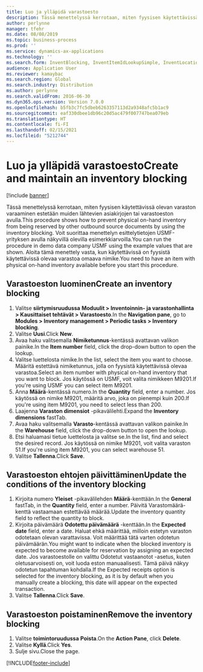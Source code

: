 ```yaml
---
title: Luo ja ylläpidä varastoesto
description: Tässä menettelyssä kerrotaan, miten fyysisen käytettävissä olevan varaston varaaminen estetään muiden lähtevien asiakirjojen tai varastoeston avulla.
author: perlynne
manager: tfehr
ms.date: 08/08/2019
ms.topic: business-process
ms.prod: ''
ms.service: dynamics-ax-applications
ms.technology: ''
ms.search.form: InventBlocking, InventItemIdLookupSimple, InventLocationIdLookup
audience: Application User
ms.reviewer: kamaybac
ms.search.region: Global
ms.search.industry: Distribution
ms.author: perlynne
ms.search.validFrom: 2016-06-30
ms.dyn365.ops.version: Version 7.0.0
ms.openlocfilehash: b5fb3c7fc5dbeb6263357113d2a9348afc5b1ac9
ms.sourcegitcommit: eaf330dbee1db96c20d5ac479f007747bea079eb
ms.translationtype: HT
ms.contentlocale: fi-FI
ms.lasthandoff: 02/15/2021
ms.locfileid: "5212744"
---
```

# <a name="create-and-maintain-an-inventory-blocking"></a><span data-ttu-id="ccc13-103">Luo ja ylläpidä varastoesto</span><span class="sxs-lookup"><span data-stu-id="ccc13-103">Create and maintain an inventory blocking</span></span>

[!include [banner](../../includes/banner.md)]

<span data-ttu-id="ccc13-104">Tässä menettelyssä kerrotaan, miten fyysisen käytettävissä olevan varaston varaaminen estetään muiden lähtevien asiakirjojen tai varastoeston avulla.</span><span class="sxs-lookup"><span data-stu-id="ccc13-104">This procedure shows how to prevent physical on-hand inventory from being reserved by other outbound source documents by using the inventory blocking.</span></span> <span data-ttu-id="ccc13-105">Voit suorittaa menettelyn esittelytietojen USMF-yrityksen avulla näkyvillä olevilla esimerkkiarvoilla.</span><span class="sxs-lookup"><span data-stu-id="ccc13-105">You can run the procedure in demo data company USMF using the example values that are shown.</span></span> <span data-ttu-id="ccc13-106">Aloita tämä menettely vasta, kun käytettävissä on fyysistä käytettävissä olevaa varastoa omaava nimike.</span><span class="sxs-lookup"><span data-stu-id="ccc13-106">You need to have an item with physical on-hand inventory available before you start this procedure.</span></span>


## <a name="create-an-inventory-blocking"></a><span data-ttu-id="ccc13-107">Varastoeston luominen</span><span class="sxs-lookup"><span data-stu-id="ccc13-107">Create an inventory blocking</span></span>
1. <span data-ttu-id="ccc13-108">Valitse **siirtymisruudussa** **Moduulit > Inventoinnin- ja varastonhallinta > Kausittaiset tehtävät > Varastoesto**.</span><span class="sxs-lookup"><span data-stu-id="ccc13-108">In the **Navigation pane**, go to **Modules > Inventory management > Periodic tasks > Inventory blocking**.</span></span>
2. <span data-ttu-id="ccc13-109">Valitse **Uusi**.</span><span class="sxs-lookup"><span data-stu-id="ccc13-109">Click **New**.</span></span>
3. <span data-ttu-id="ccc13-110">Avaa haku valitsemalla **Nimiketunnus**-kentässä avattavan valikon painike.</span><span class="sxs-lookup"><span data-stu-id="ccc13-110">In the **Item number** field, click the drop-down button to open the lookup.</span></span>
4. <span data-ttu-id="ccc13-111">Valitse luettelosta nimike.</span><span class="sxs-lookup"><span data-stu-id="ccc13-111">In the list, select the item you want to choose.</span></span> <span data-ttu-id="ccc13-112">Määritä estettävä nimiketunnus, jolla on fyysistä käytettävissä olevaa varastoa.</span><span class="sxs-lookup"><span data-stu-id="ccc13-112">Select an item number with physical on-hand inventory that you want to block.</span></span> <span data-ttu-id="ccc13-113">Jos käytössä on USMF, voit valita nimikkeen M9201.</span><span class="sxs-lookup"><span data-stu-id="ccc13-113">If you're using USMF you can select item M9201.</span></span>  
5. <span data-ttu-id="ccc13-114">Anna **Määrä**-kentässä numero.</span><span class="sxs-lookup"><span data-stu-id="ccc13-114">In the **Quantity** field, enter a number.</span></span> <span data-ttu-id="ccc13-115">Jos käytössä on nimike M9201, määritä arvo, joka on pienempi kuin 200.</span><span class="sxs-lookup"><span data-stu-id="ccc13-115">If you're using item M9201, you need to select less than 200.</span></span>
6. <span data-ttu-id="ccc13-116">Laajenna **Varaston dimensiot** -pikavälilehti.</span><span class="sxs-lookup"><span data-stu-id="ccc13-116">Expand the **Inventory dimensions** fastTab.</span></span>
7. <span data-ttu-id="ccc13-117">Avaa haku valitsemalla **Varasto**-kentässä avattavan valikon painike.</span><span class="sxs-lookup"><span data-stu-id="ccc13-117">In the **Warehouse** field, click the drop-down button to open the lookup.</span></span>
8. <span data-ttu-id="ccc13-118">Etsi haluamasi tietue luettelosta ja valitse se.</span><span class="sxs-lookup"><span data-stu-id="ccc13-118">In the list, find and select the desired record.</span></span> <span data-ttu-id="ccc13-119">Jos käytössä on nimike M9201, voit valita varaston 51.</span><span class="sxs-lookup"><span data-stu-id="ccc13-119">If you're using item M9201, you can select warehouse 51.</span></span>  
9. <span data-ttu-id="ccc13-120">Valitse **Tallenna**.</span><span class="sxs-lookup"><span data-stu-id="ccc13-120">Click **Save**.</span></span>

## <a name="update-the-conditions-of-the-inventory-blocking"></a><span data-ttu-id="ccc13-121">Varastoeston ehtojen päivittäminen</span><span class="sxs-lookup"><span data-stu-id="ccc13-121">Update the conditions of the inventory blocking</span></span>
1. <span data-ttu-id="ccc13-122">Kirjoita numero **Yleiset** -pikavälilehden **Määrä**-kenttään.</span><span class="sxs-lookup"><span data-stu-id="ccc13-122">In the **General** fastTab, in the **Quantity** field, enter a number.</span></span> <span data-ttu-id="ccc13-123">Päivitä Varastomäärä-kenttä vastaamaan estettävää määrää.</span><span class="sxs-lookup"><span data-stu-id="ccc13-123">Update the inventory quantity field to reflect the quantity to block.</span></span>  
2. <span data-ttu-id="ccc13-124">Kirjoita päivämäärä **Odotettu päivämäärä** -kenttään.</span><span class="sxs-lookup"><span data-stu-id="ccc13-124">In the **Expected date** field, enter a date.</span></span> <span data-ttu-id="ccc13-125">Haluat ehkä määrittää, milloin estetyn varaston odotetaan olevan varattavissa. Voit määrittää tätä varten odotetun päivämäärän.</span><span class="sxs-lookup"><span data-stu-id="ccc13-125">You might want to indicate when the blocked inventory is expected to become available for reservation by assigning an expected date.</span></span> <span data-ttu-id="ccc13-126">Jos varastoestolle on valittu Odotetut vastaanotot -asetus, kuten oletusarvoisesti on, voit luoda eston manuaalisesti. Tämä päivä näkyy odotetun tapahtuman kohdalla.</span><span class="sxs-lookup"><span data-stu-id="ccc13-126">If the Expected receipts option is selected for the inventory blocking, as it is by default when you manually create a blocking, this date will appear on the expected transaction.</span></span>  
3. <span data-ttu-id="ccc13-127">Valitse **Tallenna**.</span><span class="sxs-lookup"><span data-stu-id="ccc13-127">Click **Save**.</span></span>

## <a name="remove-the-inventory-blocking"></a><span data-ttu-id="ccc13-128">Varastoeston poistaminen</span><span class="sxs-lookup"><span data-stu-id="ccc13-128">Remove the inventory blocking</span></span>
1. <span data-ttu-id="ccc13-129">Valitse **toimintoruudussa** **Poista**.</span><span class="sxs-lookup"><span data-stu-id="ccc13-129">On the **Action Pane**, click **Delete**.</span></span>
2. <span data-ttu-id="ccc13-130">Valitse **Kyllä**.</span><span class="sxs-lookup"><span data-stu-id="ccc13-130">Click **Yes**.</span></span>
3. <span data-ttu-id="ccc13-131">Sulje sivu.</span><span class="sxs-lookup"><span data-stu-id="ccc13-131">Close the page.</span></span>



[!INCLUDE[footer-include](../../../includes/footer-banner.md)]